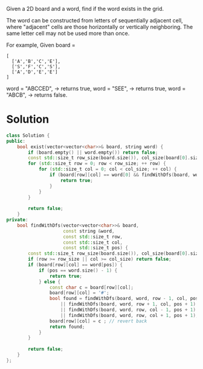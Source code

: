 Given a 2D board and a word, find if the word exists in the grid.

The word can be constructed from letters of sequentially adjacent cell, where "adjacent" cells are those horizontally or vertically neighboring. The same letter cell may not be used more than once.

For example,
Given board =
  
```
[
  ['A','B','C','E'],
  ['S','F','C','S'],
  ['A','D','E','E']
]
```

word = "ABCCED", -> returns true,
word = "SEE", -> returns true,
word = "ABCB", -> returns false.
  
# Solution
  
```cpp
class Solution {
public:
    bool exist(vector<vector<char>>& board, string word) {
        if (board.empty() || word.empty()) return false;       
        const std::size_t row_size(board.size()), col_size(board[0].size());
        for (std::size_t row = 0; row < row_size; ++ row) {
            for (std::size_t col = 0; col < col_size; ++ col) {
                if (board[row][col] == word[0] && findWithDfs(board, word, row, col, 0)) {
                    return true;
                }
            }
        }
        
        return false;
    }
private:
    bool findWithDfs(vector<vector<char>>& board, 
                     const string &word,
                     const std::size_t row,
                     const std::size_t col,
                     const std::size_t pos) {
        const std::size_t row_size(board.size()), col_size(board[0].size());
        if (row >= row_size || col >= col_size) return false;
        if (board[row][col] == word[pos]) {
            if (pos == word.size() - 1) {
                return true;
            } else {
                const char c = board[row][col];
                board[row][col] = '#';
                bool found = findWithDfs(board, word, row - 1, col, pos + 1)
                    || findWithDfs(board, word, row + 1, col, pos + 1)
                    || findWithDfs(board, word, row, col - 1, pos + 1)
                    || findWithDfs(board, word, row, col + 1, pos + 1);
                board[row][col] = c ; // revert back
                return found;
            }
        } 
        
        return false;
    }
};
```
